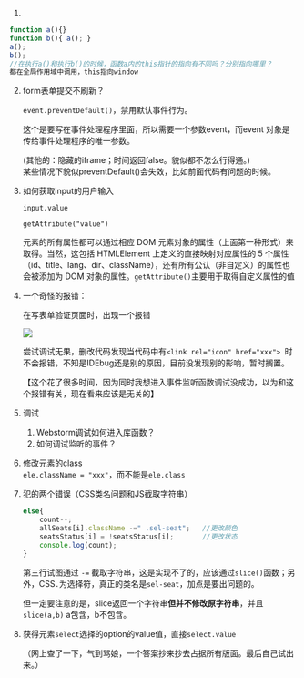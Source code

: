 1. 

```js
function a(){}
function b(){ a(); }
a();
b();
//在执行a()和执行b()的时候，函数a内的this指针的指向有不同吗？分别指向哪里？
都在全局作用域中调用，this指向window
```

2. form表单提交不刷新？

   `event.preventDefault()`，禁用默认事件行为。

   这个是要写在事件处理程序里面，所以需要一个参数event，而event 对象是传给事件处理程序的唯一参数。
   
   (其他的：隐藏的iframe；时间返回false。貌似都不怎么行得通。)  
   某些情况下貌似preventDefault()会失效，比如前面代码有问题的时候。
   
3. 如何获取input的用户输入

   `input.value`

   `getAttribute("value")`

   元素的所有属性都可以通过相应 DOM 元素对象的属性（上面第一种形式）来取得。当然，这包括 HTMLElement 上定义的直接映射对应属性的 5 个属性（id、title、lang、dir、className），还有所有公认（非自定义）的属性也会被添加为 DOM 对象的属性。`getAttribute()`主要用于取得自定义属性的值

4. 一个奇怪的报错：

   在写表单验证页面时，出现一个报错

   ![](D:\NoteMD\JavaScript\src\error_failed_to_load_resource.png)

   尝试调试无果，删改代码发现当代码中有`<link rel="icon" href="xxx"> `时不会报错，不知是IDEbug还是别的原因，目前没发现别的影响，暂时搁置。

   【这个花了很多时间，因为同时我想进入事件监听函数调试没成功，以为和这个报错有关，现在看来应该是无关的】

5. 调试

   1. Webstorm调试如何进入库函数？
   2. 如何调试监听的事件？

6. 修改元素的class  
`ele.className = "xxx"`，而不能是`ele.class`  

7. 犯的两个错误（CSS类名问题和JS截取字符串）

   ```js
   else{
       count--;
       allSeats[i].className -=" .sel-seat";   //更改颜色
       seatsStatus[i] = !seatsStatus[i];       //更改状态
       console.log(count);
   }
   ```

   第三行试图通过 `-=` 截取字符串，这是实现不了的，应该通过`slice()`函数；另外，CSS`.`为选择符，真正的类名是`sel-seat`，加点是要出问题的。

   但一定要注意的是，slice返回一个字符串**但并不修改原字符串**，并且`slice(a,b)` a包含，b不包含。

8. 获得元素`select`选择的option的value值，直接`select.value`

   （网上查了一下，气到骂娘，一个答案抄来抄去占据所有版面。最后自己试出来。）
